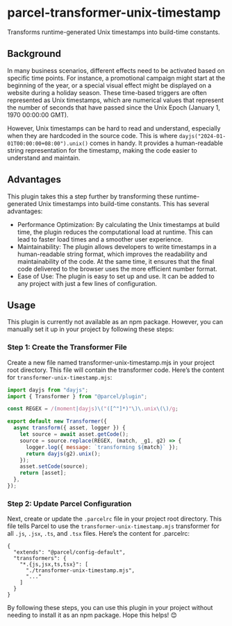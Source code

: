 # parcel-transformer-unix-timestamp

Transforms runtime-generated Unix timestamps into build-time constants.

## Background

In many business scenarios, different effects need to be activated based on specific time points. For instance, a promotional campaign might start at the beginning of the year, or a special visual effect might be displayed on a website during a holiday season. These time-based triggers are often represented as Unix timestamps, which are numerical values that represent the number of seconds that have passed since the Unix Epoch (January 1, 1970 00:00:00 GMT).

However, Unix timestamps can be hard to read and understand, especially when they are hardcoded in the source code. This is where `dayjs("2024-01-01T00:00:00+08:00").unix()` comes in handy. It provides a human-readable string representation for the timestamp, making the code easier to understand and maintain.

## Advantages

This plugin takes this a step further by transforming these runtime-generated Unix timestamps into build-time constants. This has several advantages:

- Performance Optimization: By calculating the Unix timestamps at build time, the plugin reduces the computational load at runtime. This can lead to faster load times and a smoother user experience.
- Maintainability: The plugin allows developers to write timestamps in a human-readable string format, which improves the readability and maintainability of the code. At the same time, it ensures that the final code delivered to the browser uses the more efficient number format.
- Ease of Use: The plugin is easy to set up and use. It can be added to any project with just a few lines of configuration.

## Usage

This plugin is currently not available as an npm package. However, you can manually set it up in your project by following these steps:

### Step 1: Create the Transformer File

Create a new file named transformer-unix-timestamp.mjs in your project root directory. This file will contain the transformer code. Here’s the content for `transformer-unix-timestamp.mjs`:

```js
import dayjs from "dayjs";
import { Transformer } from "@parcel/plugin";

const REGEX = /(moment|dayjs)\("([^"]*)"\)\.unix\(\)/g;

export default new Transformer({
  async transform({ asset, logger }) {
    let source = await asset.getCode();
    source = source.replace(REGEX, (match, _g1, g2) => {
      logger.log({ message: `transforming ${match}` });
      return dayjs(g2).unix();
    });
    asset.setCode(source);
    return [asset];
  },
});
```

### Step 2: Update Parcel Configuration

Next, create or update the `.parcelrc` file in your project root directory. This file tells Parcel to use the `transformer-unix-timestamp.mjs` transformer for all `.js`, `.jsx`, `.ts`, and `.tsx` files. Here’s the content for .parcelrc:

```
{
  "extends": "@parcel/config-default",
  "transformers": {
    "*.{js,jsx,ts,tsx}": [
      "./transformer-unix-timestamp.mjs",
      "..."
    ]
  }
}
```

By following these steps, you can use this plugin in your project without needing to install it as an npm package. Hope this helps! 😊
